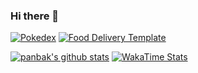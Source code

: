 ### Hi there 👋

[![Pokedex](https://github-readme-stats.vercel.app/api/pin/?username=panbak&repo=pokedex&title_color=1f2937&bg_color=ef4444&text_color=fff&hide_border=true)](https://github.com/panbak/pokedex) [![Food Delivery Template](https://github-readme-stats.vercel.app/api/pin/?username=panbak&repo=food-delivery-tailwind-template&title_color=1f2937&bg_color=fbbf24&text_color=fff&hide_border=true)](https://github.com/panbak/food-delivery-tailwind-template)


[![panbak's github stats](https://github-readme-stats.vercel.app/api?username=panbak&show_icons=true&icon_color=4f46e5&title_color=4f46e5&custom_title=My%20Github%20Stats&include_all_commits=true&hide_border=true)](https://github.com/panbak/) [![WakaTime Stats](https://github-readme-stats.vercel.app/api/wakatime?username=panbak)](https://wakatime.com/@panbak)
<!--


Here are some ideas to get you started:

- 🔭 I’m currently working on ...
- 🌱 I’m currently learning ...
- 👯 I’m looking to collaborate on ...
- 🤔 I’m looking for help with ...
- 💬 Ask me about ...
- 📫 How to reach me: ...
- 😄 Pronouns: ...
- ⚡ Fun fact: ...
-->
